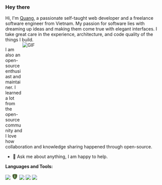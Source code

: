 ### Hey there

Hi, I'm [Quang](https://quangdang.live/), a passionate self-taught web developer and a freelance software engineer from Vietnam. My passion for software lies with dreaming up ideas and making them come true with elegant interfaces. I take great care in the experience, architecture, and code quality of the things I build.
<img align="right" alt="GIF" src="https://github.com/dinhdev-nu/dinh/blob/main/public/200w.gif" width="450" height="320" />

I am also an open-source enthusiast and maintainer. I learned a lot from the open-source community and I love how collaboration and knowledge sharing happened through open-source.
  
- 💬 Ask me about anything, I am happy to help.

**Languages and Tools:**  

<code><img height="20" src="https://github.com/dinhdev-nu/dinh/blob/main/public/golang.png"></code>
<code><img height="20" src="https://github.com/quangdangfit/quangdangfit/blob/master/contents/mongodb.png"></code>
<code><img height="20" src="https://github.com/dinhdev-nu/dinh/blob/main/public/mysql.png"></code>
<code><img height="20" src="https://github.com/dinhdev-nu/dinh/blob/main/public/redis.png"></code>
<code><img height="20" src="https://github.com/dinhdev-nu/dinh/blob/main/public/git.png"></code>
